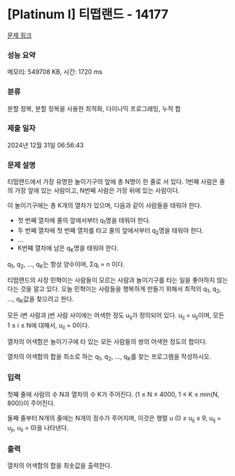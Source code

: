 # [Platinum I] 티떱랜드 - 14177 

[문제 링크](https://www.acmicpc.net/problem/14177) 

### 성능 요약

메모리: 549708 KB, 시간: 1720 ms

### 분류

분할 정복, 분할 정복을 사용한 최적화, 다이나믹 프로그래밍, 누적 합

### 제출 일자

2024년 12월 31일 06:56:43

### 문제 설명

<p>티떱랜드에서 가장 유명한 놀이기구의 앞에 총 N명이 한 줄로 서 있다. 1번째 사람은 줄의 가장 앞에 있는 사람이고, N번째 사람은 가장 뒤에 있는 사람이다.</p>

<p>이 놀이기구에는 총 K개의 열차가 있으며, 다음과 같이 사람들을 태워야 한다.</p>

<ul>
	<li>첫 번째 열차에 줄의 앞에서부터 q<sub>1</sub>명을 태워야 한다.</li>
	<li>두 번째 열차에 첫 번째 열차를 타고 줄의 앞에서부터 q<sub>2</sub>명을 태워야 한다.</li>
	<li>...</li>
	<li>K번째 열차에 남은 q<sub>K</sub>명을 태워야 한다.</li>
</ul>

<p>q<sub>1</sub>, q<sub>2</sub>, ..., q<sub>K</sub>는 항상 양수이며, Σq<sub>i</sub> = n 이다.</p>

<p>티떱랜드의 사장 민혁이는 사람들이 모르는 사람과 놀이기구를 타는 일을 좋아하지 않는다는 것을 알고 있다. 오늘 민혁이는 사람들을 행복하게 만들기 위해서 최적의 q<sub>1</sub>, q<sub>2</sub>, ..., q<sub>K</sub>값을 찾으려고 한다.</p>

<p>모든 i번 사람과 j번 사람 사이에는 어색한 정도 u<sub>ij</sub>가 정의되어 있다. u<sub>ij</sub> = u<sub>ji</sub>이며, 모든 1 ≤ i ≤ N에 대해서, u<sub>ii</sub> = 0이다.</p>

<p>열차의 어색함은 놀이기구에 타 있는 모든 사람들의 쌍의 어색한 정도의 합이다.</p>

<p>열차의 어색함의 합을 최소로 하는 q<sub>1</sub>, q<sub>2</sub>, ..., q<sub>K</sub>를 찾는 프로그램을 작성하시오.</p>

### 입력 

 <p>첫째 줄에 사람의 수 N과 열차의 수 K가 주어진다. (1 ≤ N ≤ 4000, 1 ≤ K ≤ min(N, 800))이 주어진다.</p>

<p>둘째 줄부터 N개의 줄에는 N개의 정수가 주어지며, 이것은 행렬 u (0 ≤ u<sub>ij</sub> ≤ 9, u<sub>ij</sub> = u<sub>ji</sub>, u<sub>ii</sub> = 0)을 나타낸다.</p>

### 출력 

 <p>열차의 어색함의 합을 최솟값을 출력한다.</p>

